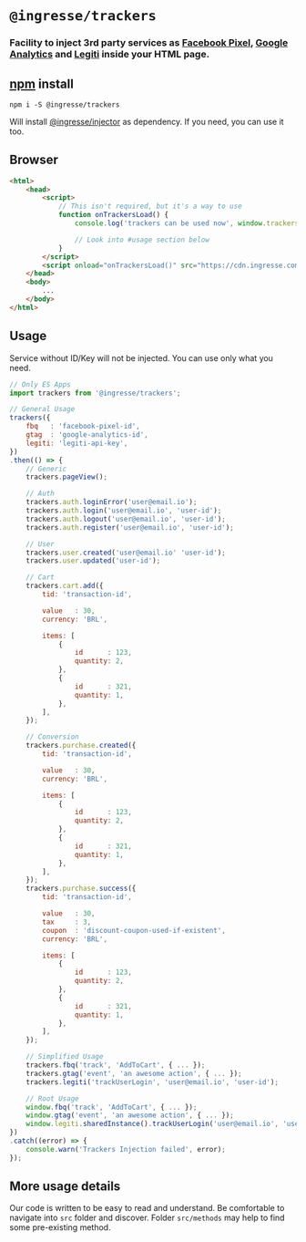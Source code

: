 # `@ingresse/trackers`

### Facility to inject 3rd party services as [Facebook Pixel](https://developers.facebook.com/docs/facebook-pixel), [Google Analytics](https://developers.google.com/gtagjs/reference/api) and [Legiti](https://docs.legiti.com/ticketing-api/frontend-collection-sdks) inside your HTML page.


## [npm](https://www.npmjs.com/package/@ingresse/trackers) install
```shell
npm i -S @ingresse/trackers
```
Will install [@ingresse/injector](https://www.npmjs.com/package/@ingresse/injector) as dependency. If you need, you can use it too.

## Browser
```html
<html>
    <head>
        <script>
            // This isn't required, but it's a way to use
            function onTrackersLoad() {
                console.log('trackers can be used now', window.trackers);

                // Look into #usage section below
            }
        </script>
        <script onload="onTrackersLoad()" src="https://cdn.ingresse.com/trackers/trackers.js"></script>
    </head>
    <body>
        ...
    </body>
</html>
```

## Usage
Service without ID/Key will not be injected.
You can use only what you need.

```js
// Only ES Apps
import trackers from '@ingresse/trackers';

// General Usage
trackers({
    fbq   : 'facebook-pixel-id',
    gtag  : 'google-analytics-id',
    legiti: 'legiti-api-key',
})
.then(() => {
    // Generic
    trackers.pageView();

    // Auth
    trackers.auth.loginError('user@email.io');
    trackers.auth.login('user@email.io', 'user-id');
    trackers.auth.logout('user@email.io', 'user-id');
    trackers.auth.register('user@email.io', 'user-id');

    // User
    trackers.user.created('user@email.io' 'user-id');
    trackers.user.updated('user-id');

    // Cart
    trackers.cart.add({
        tid: 'transaction-id',

        value   : 30,
        currency: 'BRL',

        items: [
            {
                id      : 123,
                quantity: 2,
            },
            {
                id      : 321,
                quantity: 1,
            },
        ],
    });

    // Conversion
    trackers.purchase.created({
        tid: 'transaction-id',

        value   : 30,
        currency: 'BRL',

        items: [
            {
                id      : 123,
                quantity: 2,
            },
            {
                id      : 321,
                quantity: 1,
            },
        ],
    });
    trackers.purchase.success({
        tid: 'transaction-id',

        value   : 30,
        tax     : 3,
        coupon  : 'discount-coupon-used-if-existent',
        currency: 'BRL',

        items: [
            {
                id      : 123,
                quantity: 2,
            },
            {
                id      : 321,
                quantity: 1,
            },
        ],
    });

    // Simplified Usage
    trackers.fbq('track', 'AddToCart', { ... });
    trackers.gtag('event', 'an awesome action', { ... });
    trackers.legiti('trackUserLogin', 'user@email.io', 'user-id');

    // Root Usage
    window.fbq('track', 'AddToCart', { ... });
    window.gtag('event', 'an awesome action', { ... });
    window.legiti.sharedInstance().trackUserLogin('user@email.io', 'user-id');
})
.catch((error) => {
    console.warn('Trackers Injection failed', error);
});
```

## More usage details
Our code is written to be easy to read and understand.
Be comfortable to navigate into `src` folder and discover.
Folder `src/methods` may help to find some pre-existing method.
